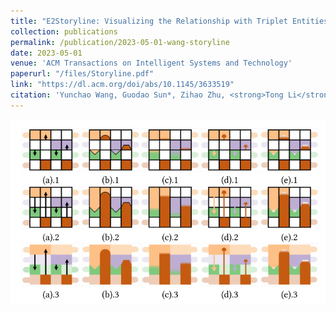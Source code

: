 ```yaml
---
title: "E2Storyline: Visualizing the Relationship with Triplet Entities and Event Discovery"
collection: publications
permalink: /publication/2023-05-01-wang-storyline
date: 2023-05-01
venue: 'ACM Transactions on Intelligent Systems and Technology'
paperurl: "/files/Storyline.pdf"
link: "https://dl.acm.org/doi/abs/10.1145/3633519"
citation: 'Yunchao Wang, Guodao Sun*, Zihao Zhu, <strong>Tong Li</strong>, Ling Chen & Ronghua Liang. <i> ACM Transactions on Intelligent Systems and Technology, 2024. </i>'
---
```


<img src="/images/Storyline.png" />
